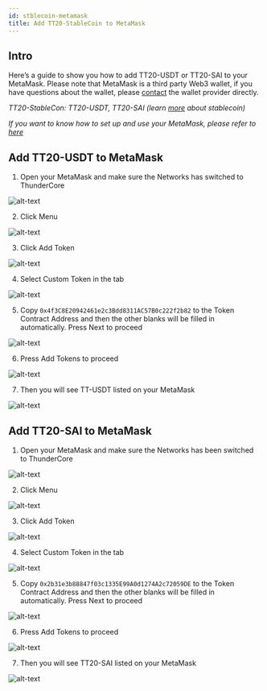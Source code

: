 ```yaml
---
id: stblecoin-metamask
title: Add TT20-StableCoin to MetaMask 
---
```


## Intro
Here’s a guide to show you how to add TT20-USDT or TT20-SAI to your MetaMask. Please note that MetaMask is a third party Web3 wallet, if you have questions about the wallet, please [contact](https://metamask.zendesk.com/hc/en-us) the wallet provider directly.

*TT20-StableCon: TT20-USDT, TT20-SAI (learn [more](https://www.wikiwand.com/en/Stablecoin) about stablecoin)*

*If you want to know how to set up and use your MetaMask, please refer to [here](https://developers.thundercore.com/docs/get-wallet/#metamask)*

## Add TT20-USDT to MetaMask

1. Open your MetaMask and make sure the Networks has switched to ThunderCore 

![alt-text](assets/img/stablecoin-metamask/stablecoin-metamask-1.png)

2. Click Menu 

![alt-text](assets/img/stablecoin-metamask/stablecoin-metamask-2.png)

3. Click Add Token

![alt-text](assets/img/stablecoin-metamask/stablecoin-metamask-3.png)

4. Select Custom Token in the tab 

![alt-text](assets/img/stablecoin-metamask/stablecoin-metamask-4.png)

5. Copy `0x4f3C8E20942461e2c3Bdd8311AC57B0c222f2b82` to the Token Contract Address and then the other blanks will be filled in automatically. Press Next to proceed

![alt-text](assets/img/stablecoin-metamask/stablecoin-metamask-5.png)

6. Press Add Tokens to proceed

![alt-text](assets/img/stablecoin-metamask/stablecoin-metamask-6.png)

7. Then you will see TT-USDT listed on your MetaMask

![alt-text](assets/img/stablecoin-metamask/stablecoin-metamask-7.png)

## Add TT20-SAI to MetaMask

1. Open your MetaMask and make sure the Networks has been switched to ThunderCore

![alt-text](assets/img/stablecoin-metamask/stablecoin-metamask-8.png)

2. Click Menu

![alt-text](assets/img/stablecoin-metamask/stablecoin-metamask-9.png)

3. Click Add Token 

![alt-text](assets/img/stablecoin-metamask/stablecoin-metamask-10.png)

4. Select Custom Token in the tab

![alt-text](assets/img/stablecoin-metamask/stablecoin-metamask-11.png)

5. Copy `0x2b31e3b88847f03c1335E99A0d1274A2c72059DE` to the Token Contract Address and then the other blanks will be filled in automatically. Press Next to proceed

![alt-text](assets/img/stablecoin-metamask/stablecoin-metamask-12.png)

6. Press Add Tokens to proceed

![alt-text](assets/img/stablecoin-metamask/stablecoin-metamask-13.png)

7. Then you will see TT20-SAI listed on your MetaMask

![alt-text](assets/img/stablecoin-metamask/stablecoin-metamask-14.png)
